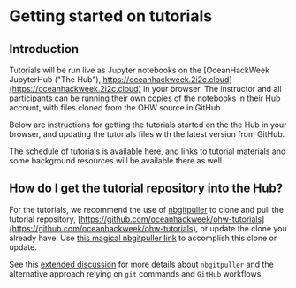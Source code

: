 # Getting started on tutorials

## Introduction

Tutorials will be run live as Jupyter notebooks on the [OceanHackWeek JupyterHub ("The Hub"), https://oceanhackweek.2i2c.cloud](https://oceanhackweek.2i2c.cloud) in your browser. The instructor and all participants can be running their own copies of the notebooks in their Hub account, with files cloned from the OHW source in GitHub.

Below are instructions for getting the tutorials started on the the Hub in your browser, and updating the tutorials files with the latest version from GitHub. 

The schedule of tutorials is available [here](../../schedule/#main-virtual-event), and links to tutorial materials and some background resources will be available there as well.

## How do I get the tutorial repository into the Hub?

For the tutorials, we recommend the use of [nbgitpuller](https://jupyterhub.github.io/nbgitpuller/) to clone and pull the tutorial repository, [https://github.com/oceanhackweek/ohw-tutorials](https://github.com/oceanhackweek/ohw-tutorials), or update the clone you already have. Use [this magical nbgitpuller link](https://ohw.pilot.2i2c.cloud/hub/user-redirect/git-pull?repo=https%3A%2F%2Fgithub.com%2Foceanhackweek%2Fohw-tutorials&urlpath=lab%2Ftree%2Fohw-tutorials%2F&branch=master) to accomplish this clone or update.

See this [extended discussion](../../prep/jupyterhub/#how-do-i-get-the-tutorial-repository) for more details about `nbgitpuller` and the alternative approach relying on `git` commands and `GitHub` workflows.
